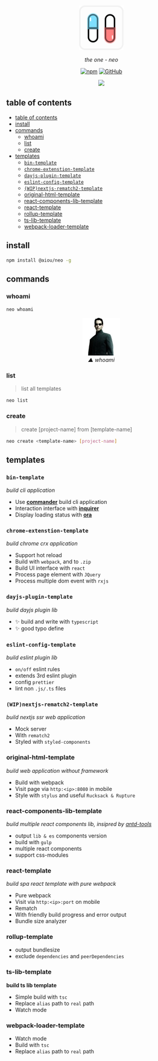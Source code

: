<div align="center">

![logo](/docs/logo.png)

*the one - neo*

[![npm](https://img.shields.io/npm/v/@aiou/neo?style=flat-square)](https://github.com/JiangWeixian/templates/tree/master/packages/core) [![GitHub](https://img.shields.io/github/license/jiangweixian/templates?style=flat-square)](https://github.com/JiangWeixian/templates/tree/master/packages/rollup-template)

<img src="https://user-images.githubusercontent.com/6839576/83341699-f436dc00-a318-11ea-9cf5-60b4ee16cfa7.gif" width="640" />

</div>


## table of contents

- [table of contents](#table-of-contents)
- [install](#install)
- [commands](#commands)
  - [whoami](#whoami)
  - [list](#list)
  - [create](#create)
- [templates](#templates)
  - [`bin-template`](#bin-template)
  - [`chrome-extenstion-template`](#chrome-extenstion-template)
  - [`dayjs-plugin-template`](#dayjs-plugin-template)
  - [`eslint-config-template`](#eslint-config-template)
  - [`(WIP)nextjs-rematch2-template`](#wipnextjs-rematch2-template)
  - [original-html-template](#original-html-template)
  - [react-components-lib-template](#react-components-lib-template)
  - [react-template](#react-template)
  - [rollup-template](#rollup-template)
  - [ts-lib-template](#ts-lib-template)
  - [webpack-loader-template](#webpack-loader-template)

## install

```bash
npm install @aiou/neo -g
```

## commands

### whoami

```bash
neo whoami
```

<div align='center'>

![whoami](/packages/core/src/assets/neo.jpg)  
*▲ whoami*

</div>

### list
> list all templates

```bash
neo list
```

### create
> create [project-name] from [template-name]

```bash
neo create <template-name> [project-name]
```

## templates

### `bin-template`

*build cli application*

- Use [**commander**](https://github.com/tj/commander.js/) build cli application
- Interaction interface with [**inquirer**](https://github.com/SBoudrias/Inquirer.js/)
- Display loading status with [**ora**](https://github.com/sindresorhus/ora)

### `chrome-extenstion-template`

*build chrome crx application*

* Support hot reload
* Build with `webpack`, and to `.zip`
* Build UI interface with `react`
* Process page element with `JQuery`
* Process multiple dom event with `rxjs`

### `dayjs-plugin-template`

*build dayjs plugin lib*

- ✨ build and write with `typescript`
- ✨ good typo define

### `eslint-config-template`

*build eslint plugin lib*

- `on/off` eslint rules
- extends 3rd eslint plugin
- config `prettier`
- lint non `.js/.ts` files


### `(WIP)nextjs-rematch2-template`

*build nextjs ssr web application*

- Mock server
- With `rematch2`
- Styled with `styled-components`

### original-html-template

*build web application without framework*

- Build with webpack
- Visit page via `http:<ip>:8080` in mobile
- Style with `stylus` and useful `Rucksack & Rupture`

### react-components-lib-template
*build multiple react components lib, insipred by [antd-tools](https://github.com/ant-design/antd-tools)*

- output `lib & es` components version
- build with `gulp`
- multiple react components
- support css-modules

### react-template

*build spa react template with pure webpack*

- Pure webpack
- Visit via `http:<ip>:port` on mobile
- Rematch
- With friendly build progress and error output
- Bundle size analyzer

### rollup-template

- output bundlesize
- exclude `dependencies` and `peerDependencies`
  
### ts-lib-template
**build ts lib template**

- Simple build with `tsc`
- Replace `alias` path to `real` path
- Watch mode

### webpack-loader-template


- Watch mode
- Build with `tsc`
- Replace `alias` path to `real` path
